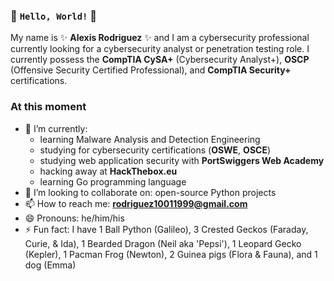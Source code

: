 ### 👋 `Hello, World!` 👋

My name is ✨ **Alexis Rodriguez** ✨ and I am a cybersecurity professional currently looking for a cybersecurity analyst or penetration testing role. I currently possess the **CompTIA CySA+** (Cybersecurity Analyst+), **OSCP** (Offensive Security Certified Professional), and **CompTIA Security+** certifications.

### At this moment
- 🌱 I’m currently: 
  - learning Malware Analysis and Detection Engineering
  - studying for cybersecurity certifications (**OSWE**, **OSCE**)
  - studying web application security with **PortSwiggers Web Academy**
  - hacking away at **HackThebox.eu**
  - learning Go programming language
- 👯 I’m looking to collaborate on: open-source Python projects
- 📫 How to reach me: **rodriguez10011999@gmail.com**
- 😄 Pronouns: he/him/his
- ⚡ Fun fact: I have 1 Ball Python (Galileo), 3 Crested Geckos (Faraday, Curie, & Ida), 1 Bearded Dragon (Neil aka 'Pepsi'), 1 Leopard Gecko (Kepler), 1 Pacman Frog (Newton), 2 Guinea pigs (Flora & Fauna), and 1 dog (Emma)
